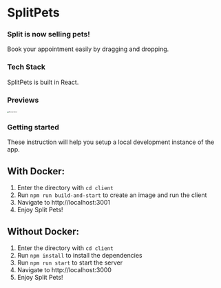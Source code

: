 # SplitPets

### Split is now selling pets!

Book your appointment easily by dragging and dropping.

### Tech Stack

SplitPets is built in React.

### Previews

<img src="./screenshots/screenshot1" alt="Screenshot" style="zoom:25%;" />

### Getting started

These instruction will help you setup a local development instance of the app.

## With Docker:

1. Enter the directory with `cd client`
2. Run `npm run build-and-start` to create an image and run the client
3. Navigate to http://localhost:3001
4. Enjoy Split Pets!

## Without Docker:

1. Enter the directory with `cd client`
2. Run `npm install` to install the dependencies
3. Run `npm run start` to start the server
4. Navigate to http://localhost:3000
5. Enjoy Split Pets!

